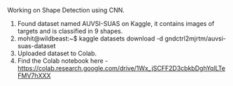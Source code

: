 Working on Shape Detection using CNN.
1. Found dataset named AUVSI-SUAS on Kaggle, it contains images of targets and is classified in 9 shapes.
2. mohit@wildbeast:~$ kaggle datasets download -d gndctrl2mjrtm/auvsi-suas-dataset
3. Uploaded dataset to Colab.
4. Find the Colab notebook here - https://colab.research.google.com/drive/1Wx_jSCFF2D3cbkbDghYqlLTeFMV7hXXX

